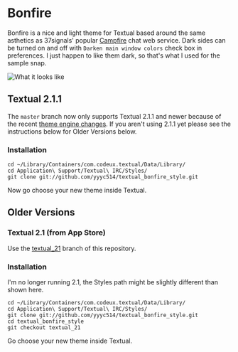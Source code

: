 # Bonfire

Bonfire is a nice and light theme for Textual based around the same asthetics as
37signals' popular [Campfire](http://campfirenow.com) chat web service.  Dark sides
can be turned on and off with `Darken main window colors` check box in preferences.
I just happen to like them dark, so that's what I used for the sample snap.

![What it looks like](https://raw.github.com/yyyc514/textual_bonfire_style/master/bonfire_snap.png)

## Textual 2.1.1

The `master` branch now only supports Textual 2.1.1 and newer because of the recent [theme engine
changes][theme_engine].  If you aren't using 2.1.1 yet please see the instructions below for Older Versions below.

[theme_engine]: https://github.com/Codeux/Textual/wiki/Style-Developers:-Migrating-to-2.1.1

### Installation

    cd ~/Library/Containers/com.codeux.textual/Data/Library/
    cd Application\ Support/Textual\ IRC/Styles/
    git clone git://github.com/yyyc514/textual_bonfire_style.git

Now go choose your new theme inside Textual.

<a name="older"></a>
## Older Versions

### Textual 2.1 (from App Store)

Use the [textual_21](https://github.com/yyyc514/textual_bonfire_style/tree/textual_21) branch
of this repository.

### Installation

I'm no longer running 2.1, the Styles path might be slightly different than shown here.

    cd ~/Library/Containers/com.codeux.textual/Data/Library/
    cd Application\ Support/Textual\ IRC/Styles/
    git clone git://github.com/yyyc514/textual_bonfire_style.git
    cd textual_bonfire_style
    git checkout textual_21


Go choose your new theme inside Textual.